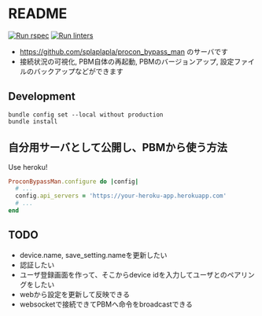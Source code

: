 # README
[![Run rspec](https://github.com/splaplapla/procon_bypass_man_cloud/actions/workflows/rails_test.yml/badge.svg)](https://github.com/splaplapla/procon_bypass_man_cloud/actions/workflows/rails_test.yml)
[![Run linters](https://github.com/splaplapla/procon_bypass_man_cloud/actions/workflows/rails_security_checks.yml/badge.svg)](https://github.com/splaplapla/procon_bypass_man_cloud/actions/workflows/rails_security_checks.yml)

* https://github.com/splaplapla/procon_bypass_man のサーバです
* 接続状況の可視化, PBM自体の再起動, PBMのバージョンアップ, 設定ファイルのバックアップなどができます

## Development
```
bundle config set --local without production
bundle install
```

## 自分用サーバとして公開し、PBMから使う方法
Use heroku!

```ruby
ProconBypassMan.configure do |config|
  # ...
  config.api_servers = 'https://your-heroku-app.herokuapp.com'
  # ...
end
```

## TODO
* device.name, save_setting.nameを更新したい
* 認証したい
* ユーザ登録画面を作って、そこからdevice idを入力してユーザとのペアリングをしたい
* webから設定を更新して反映できる
* websocketで接続できてPBMへ命令をbroadcastできる
